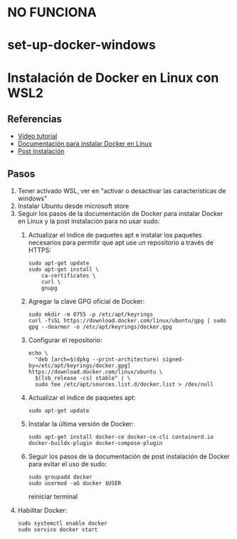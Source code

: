 # NO FUNCIONA
# set-up-docker-windows
# Instalación de Docker en Linux con WSL2

## Referencias
- [Video tutorial](https://www.youtube.com/watch?v=A34k_dp8CxM&t=646)
- [Documentación para instalar Docker en Linux](https://docs.docker.com/engine/install/ubuntu/)
- [Post instalación](https://docs.docker.com/engine/install/linux-postinstall/)

## Pasos
1. Tener activado WSL, ver en "activar o desactivar las caracteristicas de windows"
2. Instalar Ubuntu desde microsoft store
3. Seguir los pasos de la documentación de Docker para instalar Docker en Linux y la post instalación para no usar sudo:
    1. Actualizar el índice de paquetes apt e instalar los paquetes necesarios para permitir que apt use un repositorio a través de HTTPS:
        ```
        sudo apt-get update
        sudo apt-get install \
            ca-certificates \
            curl \
            gnupg
        ```
    2. Agregar la clave GPG oficial de Docker:
        ```
        sudo mkdir -m 0755 -p /etc/apt/keyrings
        curl -fsSL https://download.docker.com/linux/ubuntu/gpg | sudo gpg --dearmor -o /etc/apt/keyrings/docker.gpg
        ```
    3. Configurar el repositorio:
        ```
        echo \
          "deb [arch=$(dpkg --print-architecture) signed-by=/etc/apt/keyrings/docker.gpg] https://download.docker.com/linux/ubuntu \
          $(lsb_release -cs) stable" | \
          sudo tee /etc/apt/sources.list.d/docker.list > /dev/null
        ```
    4. Actualizar el índice de paquetes apt:
        ```
        sudo apt-get update
        ```
    5. Instalar la última versión de Docker:
        ```
        sudo apt-get install docker-ce docker-ce-cli containerd.io docker-buildx-plugin docker-compose-plugin
        ```

    6. Seguir los pasos de la documentación de post instalación de Docker para evitar el uso de sudo: 
        ```
        sudo groupadd docker
        sudo usermod -aG docker $USER
        ```
        reiniciar terminal
4. Habilitar Docker:
    ```
    sudo systemctl enable docker
    sudo service docker start
    ```
